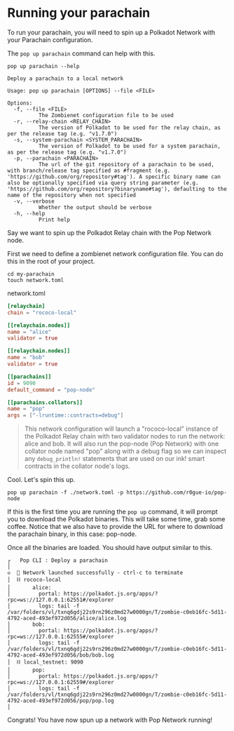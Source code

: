 # Running your parachain

To run your parachain, you will need to spin up a Polkadot Network with your Parachain configuration.

The `pop up parachain` command can help with this.

```
pop up parachain --help

Deploy a parachain to a local network

Usage: pop up parachain [OPTIONS] --file <FILE>

Options:
  -f, --file <FILE>
          The Zombienet configuration file to be used
  -r, --relay-chain <RELAY_CHAIN>
          The version of Polkadot to be used for the relay chain, as per the release tag (e.g. "v1.7.0")
  -s, --system-parachain <SYSTEM_PARACHAIN>
          The version of Polkadot to be used for a system parachain, as per the release tag (e.g. "v1.7.0")
  -p, --parachain <PARACHAIN>
          The url of the git repository of a parachain to be used, with branch/release tag specified as #fragment (e.g. 'https://github.com/org/repository#tag'). A specific binary name can also be optionally specified via query string parameter (e.g. 'https://github.com/org/repository?binaryname#tag'), defaulting to the name of the repository when not specified
  -v, --verbose
          Whether the output should be verbose
  -h, --help
          Print help
```

Say we want to spin up the Polkadot Relay chain with the Pop Network node.

First we need to define a zombienet network configuration file. You can do this in the root of your project.

```
cd my-parachain
touch network.toml
```

network.toml

```toml
[relaychain]
chain = "rococo-local"

[[relaychain.nodes]]
name = "alice"
validator = true

[[relaychain.nodes]]
name = "bob"
validator = true

[[parachains]]
id = 9090
default_command = "pop-node"

[[parachains.collators]]
name = "pop"
args = ["-lruntime::contracts=debug"]
```

> This network configuration will launch a "rococo-local" instance of the Polkadot Relay chain with two validator nodes to run the network: alice and bob. It will also run the pop-node (Pop Network) with one collator node named "pop" along with a debug flag so we can inspect any `debug_println!` statements that are used on our ink! smart contracts in the collator node's logs.

Cool. Let's spin this up.

```
pop up parachain -f ./network.toml -p https://github.com/r0gue-io/pop-node
```

If this is the first time you are running the `pop up` command, it will prompt you to download the Polkadot binaries. This will take some time, grab some coffee. Notice that we also have to provide the URL for where to download the parachain binary, in this case: pop-node.

Once all the binaries are loaded.  You should have output similar to this.

```
┌   Pop CLI : Deploy a parachain
│
◇  🚀 Network launched successfully - ctrl-c to terminate
│  ⛓️ rococo-local
│       alice:
│         portal: https://polkadot.js.org/apps/?rpc=ws://127.0.0.1:62551#/explorer
│         logs: tail -f /var/folders/vl/txnq6gdj22s9rn296z0md27w0000gn/T/zombie-c0eb16fc-5d11-4792-aced-493ef972d056/alice/alice.log
│       bob:
│         portal: https://polkadot.js.org/apps/?rpc=ws://127.0.0.1:62555#/explorer
│         logs: tail -f /var/folders/vl/txnq6gdj22s9rn296z0md27w0000gn/T/zombie-c0eb16fc-5d11-4792-aced-493ef972d056/bob/bob.log
│  ⛓️ local_testnet: 9090
│       pop:
│         portal: https://polkadot.js.org/apps/?rpc=ws://127.0.0.1:62559#/explorer
│         logs: tail -f /var/folders/vl/txnq6gdj22s9rn296z0md27w0000gn/T/zombie-c0eb16fc-5d11-4792-aced-493ef972d056/pop/pop.log
│
```

Congrats! You have now spun up a network with Pop Network running!
